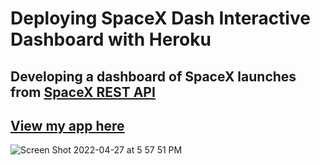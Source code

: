 # **Deploying SpaceX Dash Interactive Dashboard with Heroku**

## Developing a dashboard of SpaceX launches from [SpaceX REST API](https://github.com/r-spacex/SpaceX-API)

## [View my app here](https://space-dash-app.herokuapp.com/)

![Screen Shot 2022-04-27 at 5 57 51 PM](https://user-images.githubusercontent.com/64438820/165638060-360820c4-07af-4530-b067-b16dc18021c0.png)

